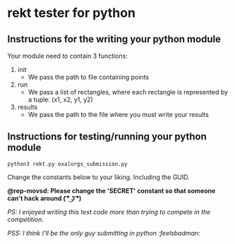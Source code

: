 # rekt tester for python

## Instructions for the writing your python module

Your module need to contain 3 functions:

1. init
    - We pass the path to file containing points
2. run
    - We pass a list of rectangles, where each rectangle
      is represented by a tuple: (x1, x2, y1, y2)
3. results
    - We pass the path to the file where you must write your results

## Instructions for testing/running your python module

    python3 rekt.py oxalorgs_submission.py

Change the constants below to your liking. Including the GUID.

**@rep-movsd: Please change the 'SECRET' constant so 
that someone can't hack around ( ͡° ͜ʖ ͡°)**

*PS: I enjoyed  writing this test code more than 
trying to compete in the competition.*

*PSS: I think I'll be the only guy submitting in python :feelsbadman:*
